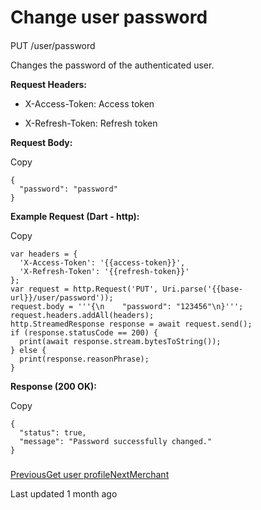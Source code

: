 # Change user password

#### 

[](#put-user-password)

PUT /user/password

Changes the password of the authenticated user.

**Request Headers:**

*   X-Access-Token: Access token
    
*   X-Refresh-Token: Refresh token
    

**Request Body:**

Copy

```
{
  "password": "password"
}
```

**Example Request (Dart - http):**

Copy

```
var headers = {
  'X-Access-Token': '{{access-token}}',
  'X-Refresh-Token': '{{refresh-token}}'
};
var request = http.Request('PUT', Uri.parse('{{base-url}}/user/password'));
request.body = '''{\n    "password": "123456"\n}''';
request.headers.addAll(headers);
http.StreamedResponse response = await request.send();
if (response.statusCode == 200) {
  print(await response.stream.bytesToString());
} else {
  print(response.reasonPhrase);
}
```

**Response (200 OK):**

Copy

```
{
  "status": true,
  "message": "Password successfully changed."
}
```

### 

[](#undefined)

[PreviousGet user profile](/xpress-wallet-api/user/get-user-profile)[NextMerchant](/xpress-wallet-api/merchant)

Last updated 1 month ago
